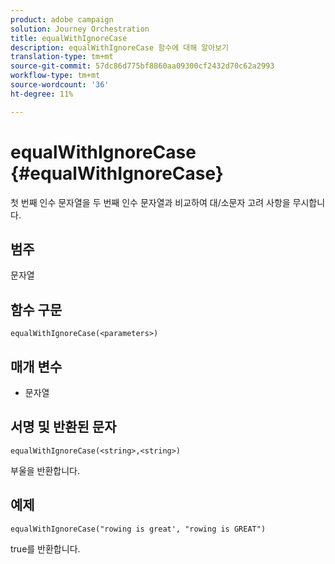 ```yaml
---
product: adobe campaign
solution: Journey Orchestration
title: equalWithIgnoreCase
description: equalWithIgnoreCase 함수에 대해 알아보기
translation-type: tm+mt
source-git-commit: 57dc86d775bf8860aa09300cf2432d70c62a2993
workflow-type: tm+mt
source-wordcount: '36'
ht-degree: 11%

---
```



# equalWithIgnoreCase {#equalWithIgnoreCase}

첫 번째 인수 문자열을 두 번째 인수 문자열과 비교하여 대/소문자 고려 사항을 무시합니다.

## 범주

문자열

## 함수 구문

`equalWithIgnoreCase(<parameters>)`

## 매개 변수

* 문자열

## 서명 및 반환된 문자

`equalWithIgnoreCase(<string>,<string>)`

부울을 반환합니다.

## 예제

`equalWithIgnoreCase("rowing is great', "rowing is GREAT")`

true를 반환합니다.
